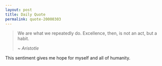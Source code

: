 ```yaml
---
layout: post
title: Daily Quote
permalink: quote-20000303
---
```


> We are what we repeatedly do. Excellence, then, is not an act, but a habit.
>
> ~ *Aristotle* 

This sentiment gives me hope for myself and all of humanity.
